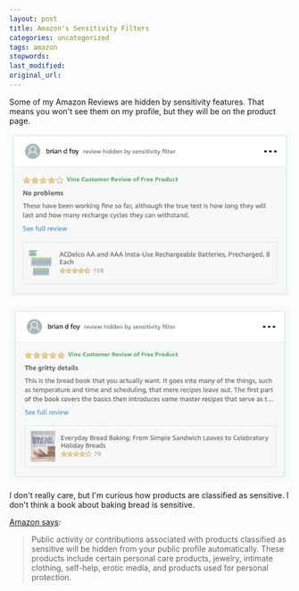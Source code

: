 ```yaml
---
layout: post
title: Amazon's Sensitivity Filters
categories: uncategorized
tags: amazon
stopwords:
last_modified:
original_url:
---
```


Some of my Amazon Reviews are hidden by sensitivity features. That means you won't see them on my profile, but they will be on the product page.

<!--more-->

![](/images/amazon-filters/batteries.png)

![](/images/amazon-filters/bread-book.png)

I don't really care, but I'm curious how products are classified as sensitive. I don't think a book about baking bread is sensitive.

[Amazon says](https://www.amazon.com/gp/help/customer/display.html?nodeId=201893450):

> Public activity or contributions associated with products classified as sensitive will be hidden from your public profile automatically. These products include certain personal care products, jewelry, intimate clothing, self-help, erotic media, and products used for personal protection.
